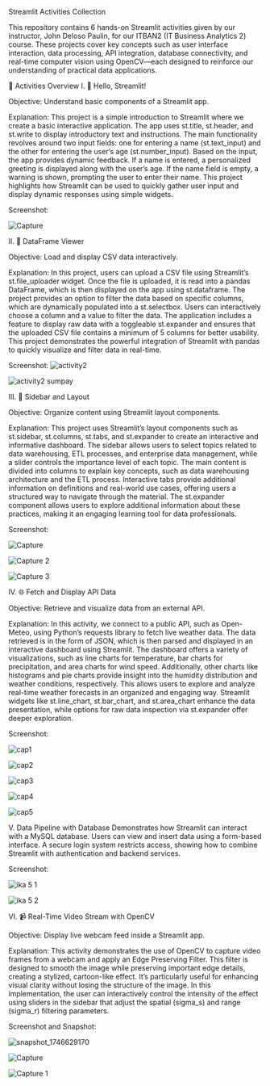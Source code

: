 Streamlit Activities Collection

This repository contains 6 hands-on Streamlit activities given by our instructor, John Deloso Paulin, for our ITBAN2 (IT Business Analytics 2) course. These projects cover key concepts such as user interface interaction, data processing, API integration, database connectivity, and real-time computer vision using OpenCV—each designed to reinforce our understanding of practical data applications.

📘 Activities Overview I. 🚀 Hello, Streamlit!

Objective: Understand basic components of a Streamlit app.

Explanation: This project is a simple introduction to Streamlit where we create a basic interactive application. The app uses st.title, st.header, and st.write to display introductory text and instructions. The main functionality revolves around two input fields: one for entering a name (st.text_input) and the other for entering the user’s age (st.number_input). Based on the input, the app provides dynamic feedback. If a name is entered, a personalized greeting is displayed along with the user’s age. If the name field is empty, a warning is shown, prompting the user to enter their name. This project highlights how Streamlit can be used to quickly gather user input and display dynamic responses using simple widgets.

Screenshot:

![Capture](https://github.com/user-attachments/assets/c2c24de3-7d81-4a00-89d0-5c4d9ac48388)

II. 🧾 DataFrame Viewer

Objective: Load and display CSV data interactively.

Explanation: In this project, users can upload a CSV file using Streamlit’s st.file_uploader widget. Once the file is uploaded, it is read into a pandas DataFrame, which is then displayed on the app using st.dataframe. The project provides an option to filter the data based on specific columns, which are dynamically populated into a st.selectbox. Users can interactively choose a column and a value to filter the data. The application includes a feature to display raw data with a toggleable st.expander and ensures that the uploaded CSV file contains a minimum of 5 columns for better usability. This project demonstrates the powerful integration of Streamlit with pandas to quickly visualize and filter data in real-time.

Screenshot: 
![activity2](https://github.com/user-attachments/assets/18cfa868-6561-442c-b1d5-001bc1568707)

![activity2 sumpay](https://github.com/user-attachments/assets/12ff22b0-ce1b-4e55-8404-e39546e8cdc0)


III. 🧩 Sidebar and Layout

Objective: Organize content using Streamlit layout components.

Explanation: This project uses Streamlit’s layout components such as st.sidebar, st.columns, st.tabs, and st.expander to create an interactive and informative dashboard. The sidebar allows users to select topics related to data warehousing, ETL processes, and enterprise data management, while a slider controls the importance level of each topic. The main content is divided into columns to explain key concepts, such as data warehousing architecture and the ETL process. Interactive tabs provide additional information on definitions and real-world use cases, offering users a structured way to navigate through the material. The st.expander component allows users to explore additional information about these practices, making it an engaging learning tool for data professionals.

Screenshot:

![Capture](https://github.com/user-attachments/assets/239d36a0-b3f3-4608-8503-d38f83fc4c71)

![Capture 2](https://github.com/user-attachments/assets/15987832-d9cf-40bf-946f-ddc1bc9d836b)

![Capture 3](https://github.com/user-attachments/assets/fa94983d-7cf0-40cf-b52b-2f291ecdc706)




IV. 🌐 Fetch and Display API Data

Objective: Retrieve and visualize data from an external API.

Explanation: In this activity, we connect to a public API, such as Open-Meteo, using Python’s requests library to fetch live weather data. The data retrieved is in the form of JSON, which is then parsed and displayed in an interactive dashboard using Streamlit. The dashboard offers a variety of visualizations, such as line charts for temperature, bar charts for precipitation, and area charts for wind speed. Additionally, other charts like histograms and pie charts provide insight into the humidity distribution and weather conditions, respectively. This allows users to explore and analyze real-time weather forecasts in an organized and engaging way. Streamlit widgets like st.line_chart, st.bar_chart, and st.area_chart enhance the data presentation, while options for raw data inspection via st.expander offer deeper exploration.

Screenshot:

![cap1](https://github.com/user-attachments/assets/392ce9d3-d16f-4eca-8ac0-e29f5cc236da)

![cap2](https://github.com/user-attachments/assets/78a20da1-b5e9-4509-bba2-dbb16457e531)

![cap3](https://github.com/user-attachments/assets/126807c2-9795-449c-84f6-208782587e83)


![cap4](https://github.com/user-attachments/assets/c4a6cca8-6dae-4da2-9296-65d4d0ab91f6)


![cap5](https://github.com/user-attachments/assets/8ae79b30-9960-4548-802b-1d2ddd1a189c)


V. Data Pipeline with Database Demonstrates how Streamlit can interact with a MySQL database. Users can view and insert data using a form-based interface. A secure login system restricts access, showing how to combine Streamlit with authentication and backend services.

Screenshot:

![ika 5 1](https://github.com/user-attachments/assets/56d87f74-4f4b-4f29-8e87-f09066b3c72f)


![ika 5 2](https://github.com/user-attachments/assets/98c1d015-59fc-451c-a946-ace254698c93)

VI. 📹 Real-Time Video Stream with OpenCV

Objective: Display live webcam feed inside a Streamlit app.

Explanation: This activity demonstrates the use of OpenCV to capture video frames from a webcam and apply an Edge Preserving Filter. This filter is designed to smooth the image while preserving important edge details, creating a stylized, cartoon-like effect. It’s particularly useful for enhancing visual clarity without losing the structure of the image. In this implementation, the user can interactively control the intensity of the effect using sliders in the sidebar that adjust the spatial (sigma_s) and range (sigma_r) filtering parameters.

Screenshot and Snapshot:

![snapshot_1746629170](https://github.com/user-attachments/assets/501cf64e-6eea-4c0b-80cf-d1fa1e24843b)

![Capture](https://github.com/user-attachments/assets/caa69a8b-c9d1-47c0-8553-bbc605c86a6c)

![Capture 1](https://github.com/user-attachments/assets/0c79b481-a5b7-4bb1-865d-eb3e6f5dcb97)











